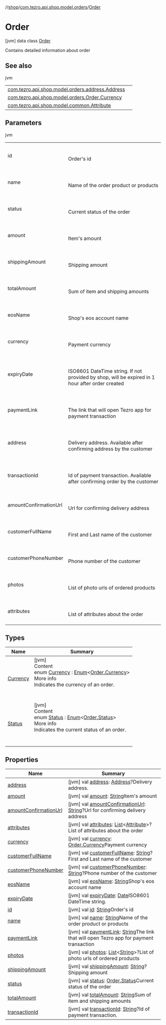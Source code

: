//[shop](../../../index.md)/[com.tezro.api.shop.model.orders](../index.md)/[Order](index.md)



# Order  
 [jvm] data class [Order](index.md)

Contains detailed information about order

   


## See also  
  
jvm  
  
| | |
|---|---|
| <a name="com.tezro.api.shop.model.orders/Order///PointingToDeclaration/"></a>[com.tezro.api.shop.model.orders.address.Address](../../com.tezro.api.shop.model.orders.address/-address/index.md)| <a name="com.tezro.api.shop.model.orders/Order///PointingToDeclaration/"></a>|
| <a name="com.tezro.api.shop.model.orders/Order///PointingToDeclaration/"></a>[com.tezro.api.shop.model.orders.Order.Currency](-currency/index.md)| <a name="com.tezro.api.shop.model.orders/Order///PointingToDeclaration/"></a>|
| <a name="com.tezro.api.shop.model.orders/Order///PointingToDeclaration/"></a>[com.tezro.api.shop.model.common.Attribute](../../com.tezro.api.shop.model.common/-attribute/index.md)| <a name="com.tezro.api.shop.model.orders/Order///PointingToDeclaration/"></a>|
  


## Parameters  
  
jvm  
  
| | |
|---|---|
| <a name="com.tezro.api.shop.model.orders/Order///PointingToDeclaration/"></a>id| <a name="com.tezro.api.shop.model.orders/Order///PointingToDeclaration/"></a><br><br>Order's id<br><br>|
| <a name="com.tezro.api.shop.model.orders/Order///PointingToDeclaration/"></a>name| <a name="com.tezro.api.shop.model.orders/Order///PointingToDeclaration/"></a><br><br>Name of the order product or products<br><br>|
| <a name="com.tezro.api.shop.model.orders/Order///PointingToDeclaration/"></a>status| <a name="com.tezro.api.shop.model.orders/Order///PointingToDeclaration/"></a><br><br>Current status of the order<br><br>|
| <a name="com.tezro.api.shop.model.orders/Order///PointingToDeclaration/"></a>amount| <a name="com.tezro.api.shop.model.orders/Order///PointingToDeclaration/"></a><br><br>Item's amount<br><br>|
| <a name="com.tezro.api.shop.model.orders/Order///PointingToDeclaration/"></a>shippingAmount| <a name="com.tezro.api.shop.model.orders/Order///PointingToDeclaration/"></a><br><br>Shipping amount<br><br>|
| <a name="com.tezro.api.shop.model.orders/Order///PointingToDeclaration/"></a>totalAmount| <a name="com.tezro.api.shop.model.orders/Order///PointingToDeclaration/"></a><br><br>Sum of item and shipping amounts<br><br>|
| <a name="com.tezro.api.shop.model.orders/Order///PointingToDeclaration/"></a>eosName| <a name="com.tezro.api.shop.model.orders/Order///PointingToDeclaration/"></a><br><br>Shop's eos account name<br><br>|
| <a name="com.tezro.api.shop.model.orders/Order///PointingToDeclaration/"></a>currency| <a name="com.tezro.api.shop.model.orders/Order///PointingToDeclaration/"></a><br><br>Payment currency<br><br>|
| <a name="com.tezro.api.shop.model.orders/Order///PointingToDeclaration/"></a>expiryDate| <a name="com.tezro.api.shop.model.orders/Order///PointingToDeclaration/"></a><br><br>ISO8601 DateTime string. If not provided by shop, will be expired in 1 hour after order created<br><br>|
| <a name="com.tezro.api.shop.model.orders/Order///PointingToDeclaration/"></a>paymentLink| <a name="com.tezro.api.shop.model.orders/Order///PointingToDeclaration/"></a><br><br>The link that will open Tezro app for payment transaction<br><br>|
| <a name="com.tezro.api.shop.model.orders/Order///PointingToDeclaration/"></a>address| <a name="com.tezro.api.shop.model.orders/Order///PointingToDeclaration/"></a><br><br>Delivery address. Available after confirming address by the customer<br><br>|
| <a name="com.tezro.api.shop.model.orders/Order///PointingToDeclaration/"></a>transactionId| <a name="com.tezro.api.shop.model.orders/Order///PointingToDeclaration/"></a><br><br>Id of payment transaction. Available after confirming order by the customer<br><br>|
| <a name="com.tezro.api.shop.model.orders/Order///PointingToDeclaration/"></a>amountConfirmationUrl| <a name="com.tezro.api.shop.model.orders/Order///PointingToDeclaration/"></a><br><br>Url for confirming delivery address<br><br>|
| <a name="com.tezro.api.shop.model.orders/Order///PointingToDeclaration/"></a>customerFullName| <a name="com.tezro.api.shop.model.orders/Order///PointingToDeclaration/"></a><br><br>First and Last name of the customer<br><br>|
| <a name="com.tezro.api.shop.model.orders/Order///PointingToDeclaration/"></a>customerPhoneNumber| <a name="com.tezro.api.shop.model.orders/Order///PointingToDeclaration/"></a><br><br>Phone number of the customer<br><br>|
| <a name="com.tezro.api.shop.model.orders/Order///PointingToDeclaration/"></a>photos| <a name="com.tezro.api.shop.model.orders/Order///PointingToDeclaration/"></a><br><br>List of photo urls of ordered products<br><br>|
| <a name="com.tezro.api.shop.model.orders/Order///PointingToDeclaration/"></a>attributes| <a name="com.tezro.api.shop.model.orders/Order///PointingToDeclaration/"></a><br><br>List of attributes about the order<br><br>|
  


## Types  
  
|  Name |  Summary | 
|---|---|
| <a name="com.tezro.api.shop.model.orders/Order.Currency///PointingToDeclaration/"></a>[Currency](-currency/index.md)| <a name="com.tezro.api.shop.model.orders/Order.Currency///PointingToDeclaration/"></a>[jvm]  <br>Content  <br>enum [Currency](-currency/index.md) : [Enum](https://kotlinlang.org/api/latest/jvm/stdlib/kotlin/-enum/index.html)<[Order.Currency](-currency/index.md)>   <br>More info  <br>Indicates the currency of an order.  <br><br><br>|
| <a name="com.tezro.api.shop.model.orders/Order.Status///PointingToDeclaration/"></a>[Status](-status/index.md)| <a name="com.tezro.api.shop.model.orders/Order.Status///PointingToDeclaration/"></a>[jvm]  <br>Content  <br>enum [Status](-status/index.md) : [Enum](https://kotlinlang.org/api/latest/jvm/stdlib/kotlin/-enum/index.html)<[Order.Status](-status/index.md)>   <br>More info  <br>Indicates the current status of an order.  <br><br><br>|


## Properties  
  
|  Name |  Summary | 
|---|---|
| <a name="com.tezro.api.shop.model.orders/Order/address/#/PointingToDeclaration/"></a>[address](address.md)| <a name="com.tezro.api.shop.model.orders/Order/address/#/PointingToDeclaration/"></a> [jvm] val [address](address.md): [Address](../../com.tezro.api.shop.model.orders.address/-address/index.md)?Delivery address.   <br>|
| <a name="com.tezro.api.shop.model.orders/Order/amount/#/PointingToDeclaration/"></a>[amount](amount.md)| <a name="com.tezro.api.shop.model.orders/Order/amount/#/PointingToDeclaration/"></a> [jvm] val [amount](amount.md): [String](https://kotlinlang.org/api/latest/jvm/stdlib/kotlin/-string/index.html)Item's amount   <br>|
| <a name="com.tezro.api.shop.model.orders/Order/amountConfirmationUrl/#/PointingToDeclaration/"></a>[amountConfirmationUrl](amount-confirmation-url.md)| <a name="com.tezro.api.shop.model.orders/Order/amountConfirmationUrl/#/PointingToDeclaration/"></a> [jvm] val [amountConfirmationUrl](amount-confirmation-url.md): [String](https://kotlinlang.org/api/latest/jvm/stdlib/kotlin/-string/index.html)?Url for confirming delivery address   <br>|
| <a name="com.tezro.api.shop.model.orders/Order/attributes/#/PointingToDeclaration/"></a>[attributes](attributes.md)| <a name="com.tezro.api.shop.model.orders/Order/attributes/#/PointingToDeclaration/"></a> [jvm] val [attributes](attributes.md): [List](https://kotlinlang.org/api/latest/jvm/stdlib/kotlin.collections/-list/index.html)<[Attribute](../../com.tezro.api.shop.model.common/-attribute/index.md)>?List of attributes about the order   <br>|
| <a name="com.tezro.api.shop.model.orders/Order/currency/#/PointingToDeclaration/"></a>[currency](currency.md)| <a name="com.tezro.api.shop.model.orders/Order/currency/#/PointingToDeclaration/"></a> [jvm] val [currency](currency.md): [Order.Currency](-currency/index.md)Payment currency   <br>|
| <a name="com.tezro.api.shop.model.orders/Order/customerFullName/#/PointingToDeclaration/"></a>[customerFullName](customer-full-name.md)| <a name="com.tezro.api.shop.model.orders/Order/customerFullName/#/PointingToDeclaration/"></a> [jvm] val [customerFullName](customer-full-name.md): [String](https://kotlinlang.org/api/latest/jvm/stdlib/kotlin/-string/index.html)?First and Last name of the customer   <br>|
| <a name="com.tezro.api.shop.model.orders/Order/customerPhoneNumber/#/PointingToDeclaration/"></a>[customerPhoneNumber](customer-phone-number.md)| <a name="com.tezro.api.shop.model.orders/Order/customerPhoneNumber/#/PointingToDeclaration/"></a> [jvm] val [customerPhoneNumber](customer-phone-number.md): [String](https://kotlinlang.org/api/latest/jvm/stdlib/kotlin/-string/index.html)?Phone number of the customer   <br>|
| <a name="com.tezro.api.shop.model.orders/Order/eosName/#/PointingToDeclaration/"></a>[eosName](eos-name.md)| <a name="com.tezro.api.shop.model.orders/Order/eosName/#/PointingToDeclaration/"></a> [jvm] val [eosName](eos-name.md): [String](https://kotlinlang.org/api/latest/jvm/stdlib/kotlin/-string/index.html)Shop's eos account name   <br>|
| <a name="com.tezro.api.shop.model.orders/Order/expiryDate/#/PointingToDeclaration/"></a>[expiryDate](expiry-date.md)| <a name="com.tezro.api.shop.model.orders/Order/expiryDate/#/PointingToDeclaration/"></a> [jvm] val [expiryDate](expiry-date.md): [Date](https://docs.oracle.com/javase/8/docs/api/java/util/Date.html)ISO8601 DateTime string.   <br>|
| <a name="com.tezro.api.shop.model.orders/Order/id/#/PointingToDeclaration/"></a>[id](id.md)| <a name="com.tezro.api.shop.model.orders/Order/id/#/PointingToDeclaration/"></a> [jvm] val [id](id.md): [String](https://kotlinlang.org/api/latest/jvm/stdlib/kotlin/-string/index.html)Order's id   <br>|
| <a name="com.tezro.api.shop.model.orders/Order/name/#/PointingToDeclaration/"></a>[name](name.md)| <a name="com.tezro.api.shop.model.orders/Order/name/#/PointingToDeclaration/"></a> [jvm] val [name](name.md): [String](https://kotlinlang.org/api/latest/jvm/stdlib/kotlin/-string/index.html)Name of the order product or products   <br>|
| <a name="com.tezro.api.shop.model.orders/Order/paymentLink/#/PointingToDeclaration/"></a>[paymentLink](payment-link.md)| <a name="com.tezro.api.shop.model.orders/Order/paymentLink/#/PointingToDeclaration/"></a> [jvm] val [paymentLink](payment-link.md): [String](https://kotlinlang.org/api/latest/jvm/stdlib/kotlin/-string/index.html)The link that will open Tezro app for payment transaction   <br>|
| <a name="com.tezro.api.shop.model.orders/Order/photos/#/PointingToDeclaration/"></a>[photos](photos.md)| <a name="com.tezro.api.shop.model.orders/Order/photos/#/PointingToDeclaration/"></a> [jvm] val [photos](photos.md): [List](https://kotlinlang.org/api/latest/jvm/stdlib/kotlin.collections/-list/index.html)<[String](https://kotlinlang.org/api/latest/jvm/stdlib/kotlin/-string/index.html)>?List of photo urls of ordered products   <br>|
| <a name="com.tezro.api.shop.model.orders/Order/shippingAmount/#/PointingToDeclaration/"></a>[shippingAmount](shipping-amount.md)| <a name="com.tezro.api.shop.model.orders/Order/shippingAmount/#/PointingToDeclaration/"></a> [jvm] val [shippingAmount](shipping-amount.md): [String](https://kotlinlang.org/api/latest/jvm/stdlib/kotlin/-string/index.html)?Shipping amount   <br>|
| <a name="com.tezro.api.shop.model.orders/Order/status/#/PointingToDeclaration/"></a>[status](status.md)| <a name="com.tezro.api.shop.model.orders/Order/status/#/PointingToDeclaration/"></a> [jvm] val [status](status.md): [Order.Status](-status/index.md)Current status of the order   <br>|
| <a name="com.tezro.api.shop.model.orders/Order/totalAmount/#/PointingToDeclaration/"></a>[totalAmount](total-amount.md)| <a name="com.tezro.api.shop.model.orders/Order/totalAmount/#/PointingToDeclaration/"></a> [jvm] val [totalAmount](total-amount.md): [String](https://kotlinlang.org/api/latest/jvm/stdlib/kotlin/-string/index.html)Sum of item and shipping amounts   <br>|
| <a name="com.tezro.api.shop.model.orders/Order/transactionId/#/PointingToDeclaration/"></a>[transactionId](transaction-id.md)| <a name="com.tezro.api.shop.model.orders/Order/transactionId/#/PointingToDeclaration/"></a> [jvm] val [transactionId](transaction-id.md): [String](https://kotlinlang.org/api/latest/jvm/stdlib/kotlin/-string/index.html)?Id of payment transaction.   <br>|

